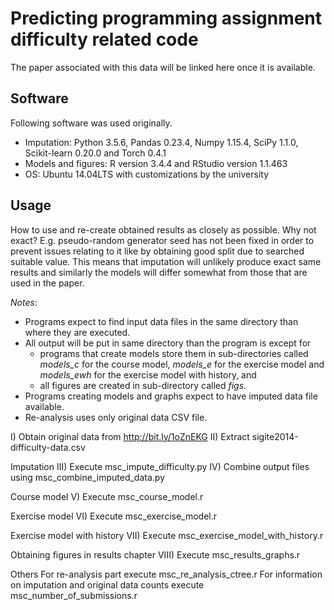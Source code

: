 # Predicting programming assignment difficulty related code

The paper associated with this data will be linked here once it is available.

## Software

Following software was used originally.

- Imputation: Python 3.5.6, Pandas 0.23.4, Numpy 1.15.4, SciPy 1.1.0, Scikit-learn 0.20.0 and Torch 0.4.1
- Models and figures: R version 3.4.4 and RStudio version 1.1.463
- OS: Ubuntu 14.04LTS with customizations by the university

## Usage

How to use and re-create obtained results as closely as possible. Why not exact? E.g. pseudo-random generator seed has not been fixed in order to prevent issues relating to it like by obtaining good split due to searched suitable value. This means that imputation will unlikely produce exact same results and similarly the models will differ somewhat from those that are used in the paper.

*Notes*:
- Programs expect to find input data files in the same directory than where they are executed.
- All output will be put in same directory than the program is except for
  - programs that create models store them in sub-directories called *models_c* for the course model, *models_e* for the exercise model and *models_ewh* for the exercise model with history, and
  - all figures are created in sub-directory called *figs*.
- Programs creating models and graphs expect to have imputed data file available.
- Re-analysis uses only original data CSV file.

I) Obtain original data from http://bit.ly/1oZnEKG
II) Extract sigite2014-difficulty-data.csv

Imputation
III) Execute msc_impute_difficulty.py
IV) Combine output files using msc_combine_imputed_data.py

Course model
V) Execute msc_course_model.r

Exercise model
VI) Execute msc_exercise_model.r

Exercise model with history
VII) Execute msc_exercise_model_with_history.r

Obtaining figures in results chapter
VIII) Execute msc_results_graphs.r

Others
For re-analysis part execute msc_re_analysis_ctree.r
For information on imputation and original data counts execute msc_number_of_submissions.r


